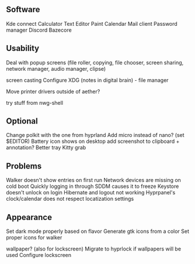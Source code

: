 ## Software

Kde connect
Calculator
Text Editor
Paint
Calendar
Mail client
Password manager
Discord
Bazecore

## Usability

Deal with popup screens (file roller, copying, file chooser, screen sharing, network manager, audio manager, clipse)

screen casting
Configure XDG (notes in digital brain) - file manager

Move printer drivers outside of aether?

try stuff from nwg-shell

## Optional

Change polkit with the one from hyprland
Add micro instead of nano? (set $EDITOR)
Battery icon shows on desktop
add screenshot to clipboard + annotation?
Better tray
Kitty grab

## Problems

Walker doesn't show entries on first run
Network devices are missing on cold boot
Quickly logging in through SDDM causes it to freeze
Keystore doesn't unlock on login
Hibernate and logout not working
Hyprpanel's clock/calendar does not respect locatization settings

## Appearance

Set dark mode properly based on flavor
Generate gtk icons from a color
Set proper icons for walker

wallpaper? (also for lockscreen)
Migrate to hyprlock if wallpapers will be used
Configure lockscreen
